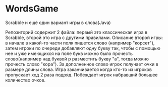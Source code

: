 # WordsGame
Scrabble и ещё один вариант игры в слова(Java)

Репозиторий содержит 2 файла: первый это классическая игра в Scrabble, второй это игра с другими правилами.
Описание второй игры: в начале в какой-то части поля пишется слово (например "корсет"), затем игроки по очереди добавляют одну букву так, чтобы с помощью нее и уже имеющихся на поле букв можно было прочесть слово(например над буквой р разместить букву "а", тогда можно прочесть слово "кора"). За дополненное слово игрок получает очки в размере длины слова. Игра заканчивается когда кто-то из игроков пропускает ход 2 раза подряд. Побеждает игрок набравший большее количество очков.
